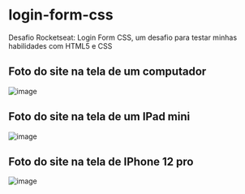 # login-form-css
Desafio Rocketseat: Login Form CSS, um desafio para testar minhas habilidades com HTML5  e CSS


## Foto do site na tela de um computador
![image](https://user-images.githubusercontent.com/101835324/164509149-c05b2744-b6c6-46dc-9534-e7745e8a975c.png)


## Foto do site na tela de um IPad mini
![image](https://user-images.githubusercontent.com/101835324/164509314-c6e8d4b0-c543-438b-aa41-30d2a97683a6.png)

## Foto do site na tela de IPhone 12 pro
![image](https://user-images.githubusercontent.com/101835324/164511496-334cefd1-7c06-49db-9a66-55ff1ca963c2.png)
